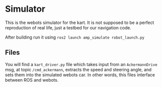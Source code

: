 # Simulator

This is the webots simulator for the kart. It is not supposed to be a perfect reproduction of real life, just a testbed for our navigation code. 

After building run it using `ros2 launch amp_simulate robot_launch.py`

## Files

You will find a `kart_driver.py` file which takes input from an `AckermannDrive` msg, at topic `/cmd_ackermann`, extracts the speed and steering angle, and sets them into the simulated webots car. In other words, this files interface between ROS and webots.

